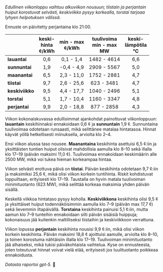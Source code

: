 *Edullinen viikonloppu vaihtuu alkuviikon nousuun; tiistain ja perjantain huiput korostuvat selvästi, keskiviikko pysyy korkealla, torstai tarjoaa lyhyen helpotuksen välissä.*

Ennuste on päivitetty perjantaina klo 21:00.

|  | keski-<br>hinta<br>¢/kWh | min - max<br>¢/kWh | tuulivoima<br>min - max<br>MW | keski-<br>lämpötila<br>°C |
|:-------------|:----------------:|:----------------:|:-------------:|:-------------:|
| **lauantai** | 0,6 | 0,1 - 1,4 | 1482 - 4614 | 6,6 |
| **sunnuntai** | 1,9 | -0,4 - 4,9 | 2909 - 5567 | 5,0 |
| **maanantai** | 6,5 | 2,3 - 11,0 | 1752 - 2881 | 4,7 |
| **tiistai** | 9,7 | 2,6 - 25,6 | 623 - 3481 | 4,7 |
| **keskiviikko** | 9,5 | 4,4 - 17,7 | 1040 - 2496 | 5,1 |
| **torstai** | 5,1 | 1,7 - 10,4 | 1160 - 3347 | 4,8 |
| **perjantai** | 9,9 | 2,0 - 18,8 | 877 - 2858 | 4,3 |

Viikon kokonaiskuvassa edullisimmat ajankohdat painottuvat viikonloppuun: **lauantain** keskihinnaksi ennakoidaan 0,6 ¢ ja **sunnuntain** 1,9 ¢. Sunnuntaina tuulivoimaa odotetaan runsaasti, mikä selittänee matalaa hintatasoa. Hinnat käyvät yöllä hetkellisesti miinuksella, arviolta klo 2–4.

Ensi viikon alussa taso nousee. **Maanantaina** keskihinta asettuisi 6,5 ¢:iin ja yksittäisten tuntien huiput olisivat mahdollisia aamulla klo 8–10 sekä illalla klo 17–19 (päivän maksimi 11,0 ¢). Tuulivoimaa ennakoidaan keskimäärin alle 2500 MW, mikä voi tukea hieman korkeampaa hintaa.

Viikon selvästi erottuva päivä on **tiistai**. Päivän keskihinta odotetaan 9,7 ¢:iin ja maksimiksi 25,6 ¢, mikä olisi viikon korkein tuntihinta. Riskit kohdistuvat loppuiltaan, erityisesti klo 17–19. Taustalla on hyvin matala tuulivoiman minimituotanto (623 MW), mikä selittää korkeaa maksimia yhden päivän sisällä.

Keskellä viikkoa hintataso pysyy koholla. **Keskiviikkona** keskihinta olisi 9,5 ¢ ja yksittäiset huiput todennäköisimmin aamulla klo 7–9 (päivän max 17,7 ¢) sekä lievemmin iltapäivällä. **Torstaina** keskihinta painuisi 5,1 ¢:iin, mutta aamun klo 7–9 tunteihin ennakoidaan silti päivän sisäisiä huippuja; kokonaisuus jää kuitenkin maltilliseksi tiistaihin ja keskiviikkoon verrattuna.

Viikon lopussa **perjantain** keskihinta nousisi 9,9 ¢:iin, mikä olisi viikon korkein keskihinta. Päivän maksimi 18,8 ¢ ajoittuisi aamulle, arviolta klo 8–10, ja toinen korostuma nähtäisiin illalla klo 17–19. Tuulivoiman minimituotanto jää alhaiseksi, mikä tukisi päiväkohtaista vaihtelua. Kyse on ennusteesta, joten toteutuvat hinnat voivat vielä elää, erityisesti jos tuulituotanto poikkeaa ennakoidusta.

*Datasta raportoi gpt-5.* 🔌
